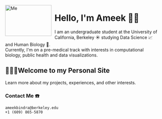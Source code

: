 <img src = Ameeki/Ameeki.github.io/Ameek.png alt="Me"
	title="Me" width="150" height="100" style="float: left; margin-right: 10px;" />
      
# Hello, I'm Ameek 👋🏽
I am an undergraduate student at the University of California, Berkeley 󠁵󠁳󠁣󠁡󠁿:sunny: studying Data Science :chart_with_upwards_trend: and Human Biology :microscope:. 
<br /> Currently, I'm on a pre-medical track with interests in computational biology, public health and data visualizations.

## 👩🏽‍💻Welcome to my Personal Site
Learn more about my projects, experiences, and other interests.

### Contact Me :phone:
`ameekbindra@berkeley.edu`
<br /> `+1 (609) 865-5870`
